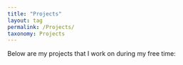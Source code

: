 ```yaml
---
title: "Projects"
layout: tag
permalink: /Projects/
taxonomy: Projects
---
```


Below are my projects that I work on during my free time:
